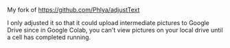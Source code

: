 My fork of https://github.com/Phlya/adjustText

I only adjusted it so that it could upload intermediate pictures to Google Drive since in Google Colab, you can't view pictures on your local drive until a cell has completed running. 
